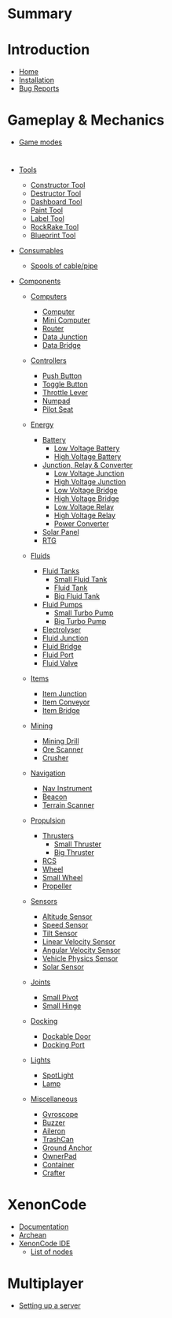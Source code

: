 # Summary
# Introduction
- [Home](homepage.md)
- [Installation](install.md)
- [Bug Reports](bugreports.md)
#
# 
# Gameplay & Mechanics
- [Game modes](gamemode.md)
#
#
- [Tools]()
	- [Constructor Tool](tools/ConstructorTool.md)
	- [Destructor Tool](tools/DestructorTool.md)
	- [Dashboard Tool](tools/DashboardTool.md)
	- [Paint Tool](tools/PaintTool.md)
	- [Label Tool](tools/LabelTool.md)
	- [RockRake Tool](tools/RockRakeTool.md)
	- [Blueprint Tool](tools/BlueprintTool.md)
  

- [Consumables]()
	- [Spools of cable/pipe](consumables/Spool.md)

- [Components]()
	- [Computers]()
		- [Computer](components/computers/Computer.md)
		- [Mini Computer](components/computers/MiniComputer.md)
		- [Router](components/computers/Router.md)
		- [Data Junction](components/computers/DataJunction.md)
		- [Data Bridge](components/computers/DataBridge.md)

	- [Controllers]()
		- [Push Button](components/controllers/PushButton.md)
		- [Toggle Button](components/controllers/ToggleButton.md)
		- [Throttle Lever](components/controllers/ThrottleLever.md)
		- [Numpad](components/controllers/Numpad.md)
		- [Pilot Seat](components/controllers/PilotSeat.md)

	- [Energy]()
		- [Battery]()
			- [Low Voltage Battery](components/energy/battery/LowVoltageBattery.md)
			- [High Voltage Battery](components/energy/battery/HighVoltageBattery.md)
		- [Junction, Relay & Converter]()
			- [Low Voltage Junction](components/energy/junctionRelayConverter/LowVoltageJunction.md)
			- [High Voltage Junction](components/energy/junctionRelayConverter/HighVoltageJunction.md)
			- [Low Voltage Bridge](components/energy/junctionRelayConverter/LowVoltageBridge.md)
			- [High Voltage Bridge](components/energy/junctionRelayConverter/HighVoltageBridge.md)
			- [Low Voltage Relay](components/energy/junctionRelayConverter/LowVoltageRelay.md)
			- [High Voltage Relay](components/energy/junctionRelayConverter/HighVoltageRelay.md)
			- [Power Converter](components/energy/junctionRelayConverter/PowerConverter.md)
		- [Solar Panel](components/energy/SolarPanel.md)
		- [RTG](components/energy/RTG.md)

	- [Fluids]()
		- [Fluid Tanks]()
			- [Small Fluid Tank](components/fluids/fluidTank/SmallFluidTank.md)
			- [Fluid Tank](components/fluids/fluidTank/FluidTank.md)
			- [Big Fluid Tank](components/fluids/fluidTank/BigFluidTank.md)
		- [Fluid Pumps]()
			- [Small Turbo Pump](components/fluids/fluidPump/SmallTurboPump.md)
			- [Big Turbo Pump](components/fluids/fluidPump/BigTurboPump.md)
		- [Electrolyser](components/fluids/Electrolyser.md)
		- [Fluid Junction](components/fluids/FluidJunction.md)
		- [Fluid Bridge](components/fluids/FluidBridge.md)
		- [Fluid Port](components/fluids/FluidPort.md)
		- [Fluid Valve](components/fluids/FluidValve.md)

	- [Items]()
		- [Item Junction](components/items/ItemJunction.md)
		- [Item Conveyor](components/items/ItemConveyor.md)
		- [Item Bridge](components/items/ItemBridge.md)
	
	- [Mining]()
		- [Mining Drill](components/mining/MiningDrill.md)
		- [Ore Scanner](components/mining/OreScanner.md)
		- [Crusher](components/mining/Crusher.md)

	- [Navigation]()
		- [Nav Instrument](components/navigation/NavInstrument.md)
		- [Beacon](components/navigation/Beacon.md)
		- [Terrain Scanner](components/navigation/TerrainScanner.md)

	- [Propulsion]()
		- [Thrusters]()
			- [Small Thruster](components/propulsion/thruster/SmallThruster.md)
			- [Big Thruster](components/propulsion/thruster/BigThruster.md)
		- [RCS](components/propulsion/RCS.md)
		- [Wheel](components/propulsion/Wheel.md)
		- [Small Wheel](components/propulsion/SmallWheel.md)
		- [Propeller](components/propulsion/Propeller.md)

	- [Sensors]()
		- [Altitude Sensor](components/sensors/AltitudeSensor.md)
		- [Speed Sensor](components/sensors/SpeedSensor.md)
		- [Tilt Sensor](components/sensors/TiltSensor.md)
		- [Linear Velocity Sensor](components/sensors/LinearVelocitySensor.md)
		- [Angular Velocity Sensor](components/sensors/AngularVelocitySensor.md)
		- [Vehicle Physics Sensor](components/sensors/VehiclePhysicsSensor.md)
		- [Solar Sensor](components/sensors/SolarSensor.md)

	- [Joints]()
		- [Small Pivot](components/joints/SmallPivot.md)
		- [Small Hinge](components/joints/SmallHinge.md)

	- [Docking]()
		- [Dockable Door](components/docking/DockableDoor.md)
		- [Docking Port](components/docking/DockingPort.md)
	
	- [Lights]()
		- [SpotLight](components/lights/SpotLight.md)
		- [Lamp](components/lights/Lamp.md)

	- [Miscellaneous]()
		- [Gyroscope](components/miscellaneous/Gyroscope.md)
		- [Buzzer](components/miscellaneous/Buzzer.md)
		- [Aileron](components/miscellaneous/Aileron.md)  
		- [TrashCan](components/miscellaneous/TrashCan.md)
		- [Ground Anchor](components/miscellaneous/GroundAnchor.md)
		- [OwnerPad](components/miscellaneous/OwnerPad.md)
		- [Container](components/miscellaneous/Container.md)
		- [Crafter](components/miscellaneous/Crafter.md)
#
#
# XenonCode
- [Documentation](xenoncode/documentation.md)
- [Archean](xenoncode/archean.md)
- [XenonCode IDE](xenoncode/ide.md)
	- [List of nodes](xenoncode/nodes.md)
<!-- - [XenonCode FAQ](xenoncode/faq.md) -->
<!-- - [Examples](xenoncode/examples.md) -->
#
#
# Multiplayer
- [Setting up a server](multiplayer/settingup.md)
#
#
